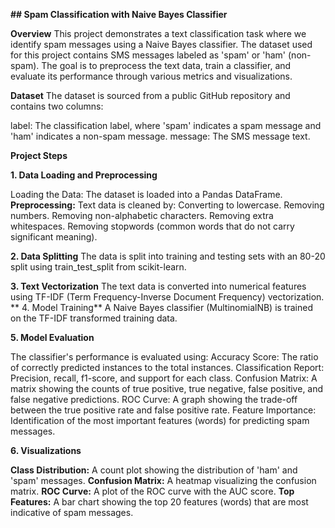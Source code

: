 **## Spam Classification with Naive Bayes Classifier**

**Overview**
This project demonstrates a text classification task where we identify spam messages using a Naive Bayes classifier. The dataset used for this project contains SMS messages labeled as 'spam' or 'ham' (non-spam). The goal is to preprocess the text data, train a classifier, and evaluate its performance through various metrics and visualizations.

**Dataset**
The dataset is sourced from a public GitHub repository and contains two columns:

label: The classification label, where 'spam' indicates a spam message and 'ham' indicates a non-spam message.
message: The SMS message text.

**Project Steps**

**1. Data Loading and Preprocessing**

Loading the Data: The dataset is loaded into a Pandas DataFrame.
**Preprocessing:** Text data is cleaned by:
Converting to lowercase.
Removing numbers.
Removing non-alphabetic characters.
Removing extra whitespaces.
Removing stopwords (common words that do not carry significant meaning).

**2. Data Splitting**
The data is split into training and testing sets with an 80-20 split using train_test_split from scikit-learn.

**3. Text Vectorization**
The text data is converted into numerical features using TF-IDF (Term Frequency-Inverse Document Frequency) vectorization.
**
4. Model Training**
A Naive Bayes classifier (MultinomialNB) is trained on the TF-IDF transformed training data.

**5. Model Evaluation**

The classifier's performance is evaluated using:
Accuracy Score: The ratio of correctly predicted instances to the total instances.
Classification Report: Precision, recall, f1-score, and support for each class.
Confusion Matrix: A matrix showing the counts of true positive, true negative, false positive, and false negative predictions.
ROC Curve: A graph showing the trade-off between the true positive rate and false positive rate.
Feature Importance: Identification of the most important features (words) for predicting spam messages.

**6. Visualizations**

**Class Distribution:** A count plot showing the distribution of 'ham' and 'spam' messages.
**Confusion Matrix:** A heatmap visualizing the confusion matrix.
**ROC Curve:** A plot of the ROC curve with the AUC score.
**Top Features:** A bar chart showing the top 20 features (words) that are most indicative of spam messages.
